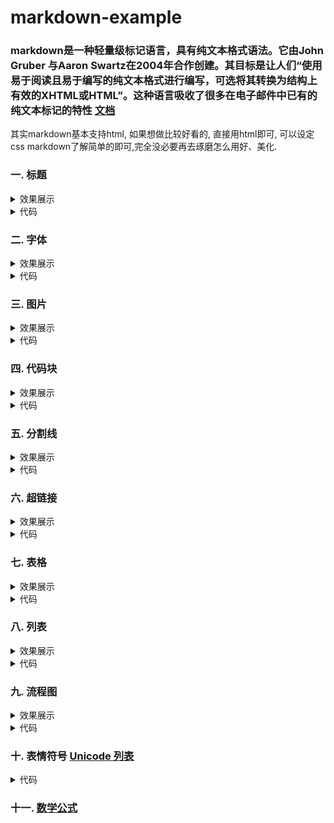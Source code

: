 # markdown-example

### markdown是一种轻量级标记语言，具有纯文本格式语法。它由John Gruber 与Aaron Swartz在2004年合作创建。其目标是让人们“使用易于阅读且易于编写的纯文本格式进行编写，可选将其转换为结构上有效的XHTML或HTML”。这种语言吸收了很多在电子邮件中已有的纯文本标记的特性 [文档](https://www.markdownguide.org/basic-syntax/)

其实markdown基本支持html, 如果想做比较好看的, 直接用html即可, 可以设定css markdown了解简单的即可,完全没必要再去琢磨怎么用好、美化.  


### 一. 标题
  <details>
  <summary>效果展示</summary>
    <pre>
    <img width="580" alt="image" src="https://github.com/StanleyCocos/markdown-example/assets/22318878/a07b435e-2e8e-4e5c-9966-8ad2c1a1c58c">
    </pre>
  </details>
  
 <details>
  <summary>代码</summary>
    <pre>
      <code>
# 一级标题
## 二级标题
### 三级标题
### 四级标题
#### 五级标题
##### 六级标题
###### 七级标题
      </code>
     </pre>
</details>


### 二. 字体
<details>
  <summary>效果展示</summary>
    <pre>
    <img width="380" alt="image" src="https://github.com/StanleyCocos/markdown-example/assets/22318878/8dfec9a0-457c-410b-ba3b-765ca9881a9e">
    </pre>
</details>

 <details>
  <summary>代码</summary>
    <pre>
      <code>
*我是斜体*
_我是斜体_
**我是加粗**
__我是加粗__
~~我是删除~~
***我是又粗又斜***
___我是又粗又斜___
      </code>
     </pre>
</details>


### 三. 图片
<details>
  <summary>效果展示</summary>
    <pre>
    <img width="580" alt="image" src="https://markdown.tw/images/208x128.png">
    </pre>
  </details>
<details>
  <summary>代码</summary>
    <pre>
      <code>
![图片未加载出来展示文本](https://markdown.tw/images/208x128.png "图片说明")
      </code>
     </pre>
</details>


### 四. 代码块

<details>
  <summary>效果展示</summary>
    <pre>
    <img width="303" alt="image" src="https://github.com/StanleyCocos/markdown-example/assets/22318878/6e3eb7f7-7d9f-43e1-9b1b-f1c5901bdad9">
    </pre>
 </details>
 
 <details>
  <summary>代码</summary>
    <pre>
      <code>
```python
import os
print("hello world")
def show_time():
return time.time()
```
      </code>
     </pre>
</details>
  

### 五. 分割线
<details>
  <summary>效果展示</summary>
    <pre>
    <img width="939" alt="image" src="https://github.com/StanleyCocos/markdown-example/assets/22318878/10cd91fc-730b-4041-ad51-d53cdd333ca8">
    </pre>
 </details>
 <details>
  <summary>代码</summary>
    <pre>
      <code>
***
---
      </code>
     </pre>
</details>



### 六. 超链接
<details>
  <summary>效果展示</summary>
    <pre>
    <img width="295" alt="image" src="https://github.com/StanleyCocos/markdown-example/assets/22318878/742bd53c-44f5-4bb2-9057-1edd9ae6f692">
    </pre>
 </details>
 <details>
  <summary>代码</summary>
    <pre>
      <code>
[超链接](https://www.markdownguide.org)
[引用链接](https://www.markdownguide.org "说明文字")
[![图片超链接](https://markdown.tw/images/208x128.png "图片说明")](https://www.markdownguide.org)
      </code>
     </pre>
</details>

### 七. 表格
<details>
  <summary>效果展示</summary>
    <pre>
    <img width="318" alt="image" src="https://github.com/StanleyCocos/markdown-example/assets/22318878/60c40df7-a55b-43ad-b68e-f18802968ee6">
    </pre>
 </details>

 <details>
  <summary>代码</summary>
    <pre>
      <code>
表格由3个部分组成
第一个部分是表格的标题，使用|来作为列的分割
第二个部分是表示列的对齐方式，有左对齐、居中对齐和居右对齐三种类型，直接看例子吧， --- 表示了默认的左对齐， :--- 表示 左对齐 ， ---: 表示 右对齐 ， :---: 表示居中对齐
第三个部分就是内容了，表示方式跟标题一样，可以有多行  
|居左|居中|居右|默认|
|:------|:------:|------:|------|
|居左|居中|居右|默认|
|测试文本|测试文本|测试文本|测试文本|
      </code>
     </pre>
</details>

### 八. 列表
<details>
  <summary>效果展示</summary>
    <pre>
    <img width="503" alt="image" src="https://github.com/StanleyCocos/markdown-example/assets/22318878/ba392f57-7a30-4237-9c14-277523d1b07c">
    </pre>
 </details>
<details>
  <summary>代码</summary>
    <pre>
      <code>
使用 -、+ 和 *+空格 +文字内容 表示无序列表
可用tab 或者空格 + -、+ 或者 * +文字内容使列表嵌套
成功嵌套的条件是下一层的-、+ 和 * 的前面的空白长度满足以下条件
tab长度×(层数-1) < 空白长度 ≤ tab长度×层数
- 1
    - 1-2
        - 1-3-1
+ 第一层
    * 第二层
        * 第三层


+ 再来一个第一层

1. 第一层
    1. 第一层
    2. 第二层
        1. 第一层
        2. 第二层
    
      </code>
     </pre>
</details>


### 九. 流程图
  
  <details>
  <summary>效果展示</summary>
    <pre>
     <img width="717" alt="image" src="https://github.com/StanleyCocos/markdown-example/assets/22318878/711e4a8a-0c51-4592-93ae-8e99cc47c82e">
    </pre>
 </details>
 

  <details>
  <summary>代码</summary>
    <pre>
      <code>
我是没搞懂 谁会用这个玩意 去做流程图 
```mermaid 
  sequenceDiagram
  Alice->>John: Hello John, how are you?
  loop Healthcheck
  John->>John: Fight against hypochondria
  end
  Note right of John: Rational thoughts!
  John-->>Alice: Great!
  John->>Bob: How about you?
  Bob-->>John: Jolly good!
```  
      </code>
     </pre>
</details>
  

### 十. 表情符号 [Unicode 列表]([https://www.markdownguide.org](https://apps.timwhitlock.info/emoji/tables/unicode#))
<details>
  <summary>代码</summary>
    <pre>
      <code>
语法："&#xcode"; (注意最后的分号 ; 不可少)

其中 code 可以从表情符号 Unicode 列表中查到

例子： 查到了 表情对应的 Unicode 编码为 U+1F600，则与此表情对应的 CODE 为 1F600 (舍弃前面的 U+)。我们只需在 Markdown 文档中输入 &#x1F600; 即可显示为 😀。

&#x1F600;

❤️ ✨⭐ ❗❓❕❔ ✊✌️ ✋✋ ☝️

☀️ ☔ ☁️ ❄️ ⛄ ⚡ ⛅

☎️ ☎️ ⌛ ⏳ ⏰ ⌚ ➿ ✉️ ✉️ ✂️ ✒️ ✏️ ⚽ ⚾️ ⛳ ♠️ ♥️ ♣️ ♦️ ☕

⛪ ⛺ ⛲ ⛵ ⛵ ⚓ ✈️ ⛽ ⚠️ ♨️

1️⃣ 2️⃣ 3️⃣ 4️⃣ 5️⃣ 6️⃣ 7️⃣ 8️⃣ 9️⃣ 0️⃣ #️⃣ ◀️ ⬇️ ▶️ ⬅️ ↙️ ↘️ ➡️ ⬆️ ↖️ ↗️ ⏬ ⏫ ⤵️ ⤴️ ↩️ ↪️ ↔️ ↕️ ⏪ ⏩ ℹ️ ️ ️ ️ ♿ ㊙️ ㊗️ Ⓜ️ ⛔ ✳️ ❇️ ✴️ ♈ ♉ ♊ ♋ ♌ ♍ ♎ ♏ ♐ ♑ ♒ ♓ ⛎ ❎ ️ ️ ️ ♻️ ©️ ®️ ™️ ❌ ❗ ‼️ ⁉️ ⭕ ✖️ ➕ ➖ ➗ ✔️ ☑️ ➰ 〰️ 〽️ ▪️ ▫️ ◾ ◽ ◼️ ◻️ ⬛ ⬜ ✅ ⚫ ⚪
      </code>
     </pre>
</details>
  
### 十一. [数学公式](https://1024th.github.io/MathJax_Tutorial_CN/#/full_doc/basic)

